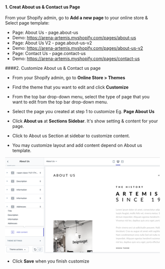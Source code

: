 #### 1. Creat About us & Contact us Page
From your Shopify admin, go to **Add a new page** to your online store & Select page template: 

* Page: About Us - page.about-us
 * Demo: https://arena-artemis.myshopify.com/pages/about-us
* Page: About Us V2 - page.about-us-v2
 * Demo: https://arena-artemis.myshopify.com/pages/about-us-v2
* Page: Contact Us - page.contact-us
 * Demo: https://arena-artemis.myshopify.com/pages/contact-us


####2. Customize About us & Contact us page

* From your Shopify admin, go to **Online Store &gt; Themes**

* Find the theme that you want to edit and click **Customize**

* From the top bar drop-down menu, select the type of page that you want to edit from the top bar drop-down menu.

* Select the page you created at step 1 to customize
Eg. **Page About Us**

* Click **About us** at **Sections Sidebar**. It's show setting & content for your page.

* Click to About us Section at sidebar to customize content.

* You may customize layout and add content depend on About us template.

![](/assets/about-us.png)

* Click **Save** when you finish customize




